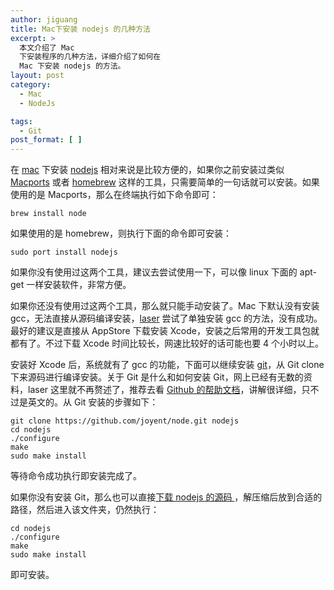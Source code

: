 ```yaml
---
author: jiguang
title: Mac下安装 nodejs 的几种方法
excerpt: >
  本文介绍了 Mac
  下安装程序的几种方法，详细介绍了如何在
  Mac 下安装 nodejs 的方法。
layout: post
category:
  - Mac
  - NodeJs

tags:
  - Git
post_format: [ ]
---
```

在 [mac][1] 下安装 [nodejs][2] 相对来说是比较方便的，如果你之前安装过类似 [Macports][3] 或者 [homebrew][4] 这样的工具，只需要简单的一句话就可以安装。如果使用的是 Macports，那么在终端执行如下命令即可：

    brew install node

如果使用的是 homebrew，则执行下面的命令即可安装：

    sudo port install nodejs

如果你没有使用过这两个工具，建议去尝试使用一下，可以像 linux 下面的 apt-get 一样安装软件，非常方便。

如果你还没有使用过这两个工具，那么就只能手动安装了。Mac 下默认没有安装 gcc，无法直接从源码编译安装，[laser][5] 尝试了单独安装 gcc 的方法，没有成功。最好的建议是直接从 AppStore 下载安装 Xcode，安装之后常用的开发工具包就都有了。不过下载 Xcode 时间比较长，网速比较好的话可能也要 4 个小时以上。

安装好 Xcode 后，系统就有了 gcc 的功能，下面可以继续安装 [git][6]，从 Git clone 下来源码进行编译安装。关于 Git 是什么和如何安装 Git，网上已经有无数的资料，laser 这里就不再赘述了，推荐去看 [Github 的帮助文档][7]，讲解很详细，只不过是英文的。从 Git 安装的步骤如下：

    git clone https://github.com/joyent/node.git nodejs
    cd nodejs
    ./configure
    make
    sudo make install

等待命令成功执行即安装完成了。

如果你没有安装 Git，那么也可以直接[下载 nodejs 的源码 ][8]，解压缩后放到合适的路径，然后进入该文件夹，仍然执行：

    cd nodejs
    ./configure
    make
    sudo make install

即可安装。

 [1]: http://44ux.com/index.php/tag/mac/ "mac"
 [2]: http://44ux.com/index.php/tag/nodejs-2/ "nodejs"
 [3]: http://www.macports.org/install.php
 [4]: http://mxcl.github.com/homebrew/
 [5]: http://jiguang.github.com "姬光"
 [6]: http://44ux.com/index.php/tag/git/ "git"
 [7]: http://help.github.com/win-set-up-git/
 [8]: http://nodejs.org/#download